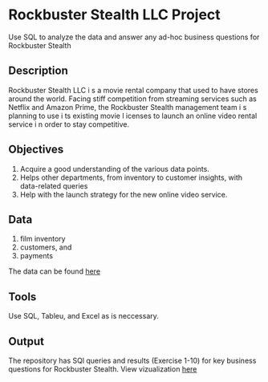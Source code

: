 # Rockbuster Stealth LLC Project
Use SQL to analyze the data and answer any ad-hoc business questions for Rockbuster Stealth
## Description
Rockbuster Stealth LLC i s a movie rental company that used to have stores around the world. Facing stiff competition from streaming services such as Netflix and Amazon Prime, the Rockbuster Stealth management team i s planning to use i ts existing movie l icenses to launch an online video rental service i n order to stay competitive.
## Objectives
1. Acquire a good understanding of the various data points.
2. Helps other departments, from inventory to customer insights, with data-related queries
3. Help with the launch strategy for the new online video service.
## Data
1.  film inventory
2.  customers, and
3.  payments

The data can be found [here](https://www.postgresqltutorial.com/wp-content/uploads/2019/05/dvdrental.zip) 
## Tools
Use SQL, Tableu, and Excel as is neccessary.
## Output
The repository has SQl queries and results (Exercise 1-10) for key business questions for Rockbuster Stealth. 
View vizualization [here](https://public.tableau.com/app/profile/innocent.bayai/viz/Ex3_10Visualizations/Top10Countries)
